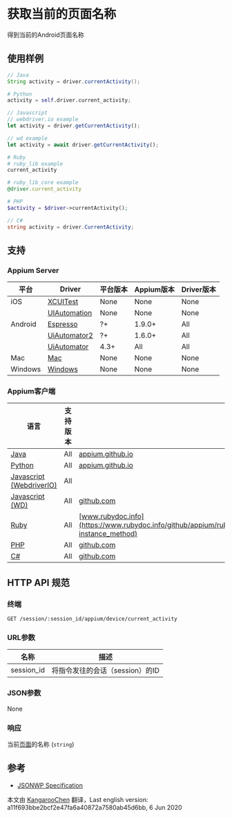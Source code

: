 # 获取当前的页面名称

得到当前的Android页面名称
## 使用样例

```java
// Java
String activity = driver.currentActivity();

```

```python
# Python
activity = self.driver.current_activity;

```

```javascript
// Javascript
// webdriver.io example
let activity = driver.getCurrentActivity();

// wd example
let activity = await driver.getCurrentActivity();

```

```ruby
# Ruby
# ruby_lib example
current_activity

# ruby_lib_core example
@driver.current_activity

```

```php
# PHP
$activity = $driver->currentActivity();

```

```csharp
// C#
string activity = driver.CurrentActivity;

```

## 支持

### Appium Server

|平台|Driver|平台版本| Appium版本 |Driver版本|
|--------|----------------|------|--------------|--------------|
| iOS | [XCUITest](/docs/en/drivers/ios-xcuitest.md) | None | None | None |
|  | [UIAutomation](/docs/en/drivers/ios-uiautomation.md) | None | None | None |
| Android | [Espresso](/docs/en/drivers/android-espresso.md) | ?+ | 1.9.0+ | All |
|  | [UiAutomator2](/docs/en/drivers/android-uiautomator2.md) | ?+ | 1.6.0+ | All |
|  | [UiAutomator](/docs/en/drivers/android-uiautomator.md) | 4.3+ | All | All |
| Mac | [Mac](/docs/en/drivers/mac.md) | None | None | None |
| Windows | [Windows](/docs/en/drivers/windows.md) | None | None | None |


### Appium客户端

|语言|支持版本|文档|
|--------|-------|-------------|
|[Java](https://github.com/appium/java-client/releases/latest)| All | [appium.github.io](https://appium.github.io/java-client/io/appium/java_client/android/StartsActivity.html#currentActivity--) |
|[Python](https://github.com/appium/python-client/releases/latest)| All | [appium.github.io](https://appium.github.io/python-client-sphinx/webdriver.extensions.android.html#webdriver.extensions.android.activities.Activities.current_activity) |
|[Javascript (WebdriverIO)](http://webdriver.io/index.html)| All |  |
|[Javascript (WD)](https://github.com/admc/wd/releases/latest)| All | [github.com](https://github.com/admc/wd/blob/master/lib/commands.js#L2519) |
|[Ruby](https://github.com/appium/ruby_lib/releases/latest)| All | [www.rubydoc.info](https://www.rubydoc.info/github/appium/ruby_lib_core/Appium/Core/Device#current_activity-instance_method) |
|[PHP](https://github.com/appium/php-client/releases/latest)| All | [github.com](https://github.com/appium/php-client/) |
|[C#](https://github.com/appium/appium-dotnet-driver/releases/latest)| All | [github.com](https://github.com/appium/appium-dotnet-driver/blob/master/src/Appium.Net/Appium/Android/AndroidDriver.cs) |

## HTTP API 规范

### 终端

`GET /session/:session_id/appium/device/current_activity`

### URL参数

|名称|描述|
|----|-----------|
|session_id|将指令发往的会话（session）的ID|

### JSON参数

None

### 响应

当前[页面](https://developer.android.com/reference/android/app/Activity.html)的名称 (`string`)

## 参考

* [JSONWP Specification](https://github.com/appium/appium-base-driver/blob/master/lib/protocol/routes.js#L429)



本文由 [KangarooChen](https://github.com/KangarooChen) 翻译，Last english version: a11f693bbe2bcf2e47fa6a40872a7580ab45d6bb, 6 Jun 2020